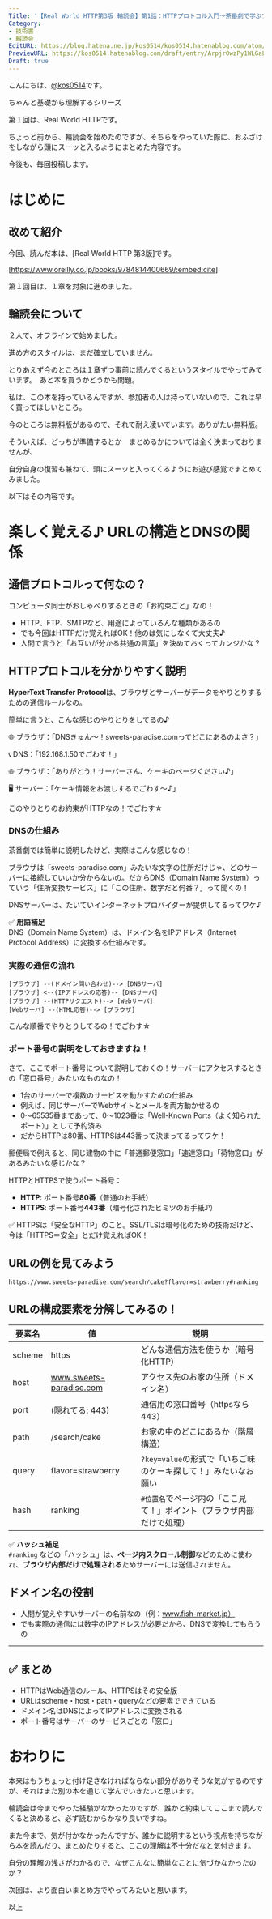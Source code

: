 ```yaml
---
Title: '【Real World HTTP第3版 輪読会】第1話：HTTPプロトコル入門〜茶番劇で学ぶブラウザとサーバーの基本通信〜'
Category:
- 技術書
- 輪読会
EditURL: https://blog.hatena.ne.jp/kos0514/kos0514.hatenablog.com/atom/entry/6802418398497789666
PreviewURL: https://kos0514.hatenablog.com/draft/entry/Arpjr0wzPy1WLGaL5v-Ii9I-2Dc
Draft: true
---
```


こんにちは、[@kos0514](https://x.com/kos0514_dev)です。

ちゃんと基礎から理解するシリーズ

第１回は、Real World HTTPです。　
 
ちょっと前から、輪読会を始めたのですが、そちらをやっていた際に、おふざけをしながら頭にスーッと入るようにまとめた内容です。

今後も、毎回投稿します。

# はじめに

## 改めて紹介
今回、読んだ本は、[Real World HTTP 第3版]です。

[https://www.oreilly.co.jp/books/9784814400669/:embed:cite]

第１回目は、１章を対象に進めました。

## 輪読会について
２人で、オフラインで始めました。

進め方のスタイルは、まだ確立していません。

とりあえず今のところは１章ずつ事前に読んでくるというスタイルでやってみています。　あと本を買うかどうかも問題。

私は、この本を持っているんですが、参加者の人は持っていないので、これは早く買ってほしいところ。

今のところは無料版があるので、それで耐え凌いでいます。ありがたい無料版。

そういえば、どっちが準備するとか　まとめるかについては全く決まっておりませんが、

自分自身の復習も兼ねて、頭にスーッと入ってくるようにお遊び感覚でまとめてみました。

以下はその内容です。

# 楽しく覚える♪ URLの構造とDNSの関係

## 通信プロトコルって何なの？

コンピュータ同士がおしゃべりするときの「お約束ごと」なの！

- HTTP、FTP、SMTPなど、用途によっていろんな種類があるの
- でも今回はHTTPだけ覚えればOK！他のは気にしなくて大丈夫♪
- 人間で言うと「お互いが分かる共通の言葉」を決めておくってカンジかな？

## HTTPプロトコルを分かりやすく説明

**HyperText Transfer Protocol**は、ブラウザとサーバーがデータをやりとりするための通信ルールなの。

簡単に言うと、こんな感じのやりとりをしてるの♪

🌐 ブラウザ：「DNSきゅん〜！sweets-paradise.comってどこにあるのよさ？」

📞 DNS：「192.168.1.50でごわす！」

🌐 ブラウザ：「ありがとう！サーバーさん、ケーキのページください♪」

🖥️ サーバー：「ケーキ情報をお渡しするでごわす〜♪」

このやりとりのお約束がHTTPなの！でごわす☆

### DNSの仕組み

茶番劇では簡単に説明したけど、実際はこんな感じなの！

ブラウザは「sweets-paradise.com」みたいな文字の住所だけじゃ、どのサーバーに接続していいか分からないの。だからDNS（Domain Name System）っていう「住所変換サービス」に「この住所、数字だと何番？」って聞くの！

DNSサーバーは、たいていインターネットプロバイダーが提供してるってワケ♪

✅ **用語補足**  
DNS（Domain Name System）は、ドメイン名をIPアドレス（Internet Protocol Address）に変換する仕組みです。

### 実際の通信の流れ

```
[ブラウザ] --(ドメイン問い合わせ)--> [DNSサーバ]
[ブラウザ] <--(IPアドレスの応答)-- [DNSサーバ]
[ブラウザ] --(HTTPリクエスト)--> [Webサーバ]
[Webサーバ] --(HTML応答)--> [ブラウザ]
```

こんな順番でやりとりしてるの！でごわす☆

### ポート番号の説明をしておきますね！

さて、ここでポート番号について説明しておくの！サーバーにアクセスするときの「窓口番号」みたいなものなの！

- 1台のサーバーで複数のサービスを動かすための仕組み
- 例えば、同じサーバーでWebサイトとメールを両方動かせるの
- 0〜65535番まであって、0〜1023番は「Well-Known Ports（よく知られたポート）」として予約済み
- だからHTTPは80番、HTTPSは443番って決まってるってワケ！

郵便局で例えると、同じ建物の中に「普通郵便窓口」「速達窓口」「荷物窓口」があるみたいな感じかな？

HTTPとHTTPSで使うポート番号：
- **HTTP**: ポート番号**80番**（普通のお手紙）
- **HTTPS**: ポート番号**443番**（暗号化されたヒミツのお手紙♪）

✅ HTTPSは「安全なHTTP」のこと。SSL/TLSは暗号化のための技術だけど、今は「HTTPS＝安全」とだけ覚えればOK！

## URLの例を見てみよう

```
https://www.sweets-paradise.com/search/cake?flavor=strawberry#ranking
```

## URLの構成要素を分解してみるの！

| 要素名 | 値                           | 説明 |
|--------|------------------------------|------|
| scheme | https                        | どんな通信方法を使うか（暗号化HTTP） |
| host   | www.sweets-paradise.com      | アクセス先のお家の住所（ドメイン名） |
| port   | (隠れてる: 443)             | 通信用の窓口番号（httpsなら443） |
| path   | /search/cake                 | お家の中のどこにあるか（階層構造） |
| query  | flavor=strawberry            | `?key=value`の形式で「いちご味のケーキ探して！」みたいなお願い |
| hash   | ranking                      | `#位置名`でページ内の「ここ見て！」ポイント（ブラウザ内部だけで処理） |

✅ **ハッシュ補足**  
`#ranking` などの「ハッシュ」は、**ページ内スクロール制御**などのために使われ、**ブラウザ内部だけで処理される**ためサーバーには送信されません。

## ドメイン名の役割

- 人間が覚えやすいサーバーの名前なの（例：www.fish-market.jp）
- でも実際の通信には数字のIPアドレスが必要だから、DNSで変換してもらうの

---

## ✅ まとめ

- HTTPはWeb通信のルール、HTTPSはその安全版
- URLはscheme・host・path・queryなどの要素でできている
- ドメイン名はDNSによってIPアドレスに変換される
- ポート番号はサーバーのサービスごとの「窓口」


# おわりに
本来はもうちょっと付け足さなければならない部分がありそうな気がするのですが、それはまた別の本を通じて学んでいきたいと思います。

輪読会は今までやった経験がなかったのですが、誰かと約束してここまで読んでくると決めると、必ず読むからかなり良いですね。

また今まで、気が付かなかったんですが、誰かに説明するという視点を持ちながら本を読んだり、まとめたりすると、ここの理解は不十分だなと気付きます。

自分の理解の浅さがわかるので、なぜこんなに簡単なことに気づかなかったのか？

次回は、より面白いまとめ方でやってみたいと思います。


以上